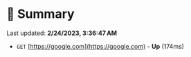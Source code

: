 # 📖 Summary
Last updated: **2/24/2023, 3:36:47 AM**

- `GET` [https://google.com](https://google.com) - **Up** (174ms)
